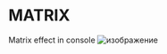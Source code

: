 # MATRIX
Matrix effect in console
![изображение](https://github.com/annybogatova/MATRIX/assets/96336462/968552d9-038f-4530-aaa2-659a5f1a6a64)
